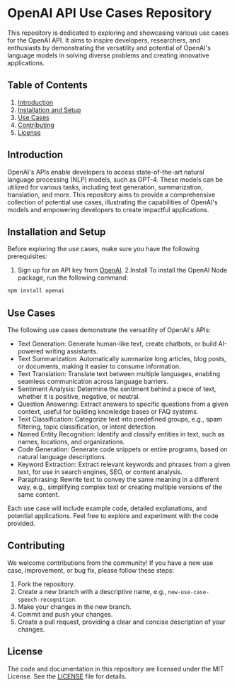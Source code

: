 # OpenAI API Use Cases Repository

This repository is dedicated to exploring and showcasing various use cases for the OpenAI API. It aims to inspire developers, researchers, and enthusiasts by demonstrating the versatility and potential of OpenAI's language models in solving diverse problems and creating innovative applications.

## Table of Contents

1. [Introduction](#introduction)
2. [Installation and Setup](#installation-and-setup)
3. [Use Cases](#use-cases)
4. [Contributing](#contributing)
5. [License](#license)

## Introduction

OpenAI's APIs enable developers to access state-of-the-art natural language processing (NLP) models, such as GPT-4. These models can be utilized for various tasks, including text generation, summarization, translation, and more. This repository aims to provide a comprehensive collection of potential use cases, illustrating the capabilities of OpenAI's models and empowering developers to create impactful applications.

## Installation and Setup

Before exploring the use cases, make sure you have the following prerequisites:

1. Sign up for an API key from [OpenAI](https://beta.openai.com/signup/).
   2.Install
   To install the OpenAI Node package, run the following command:

```bash
npm install openai
```

## Use Cases

The following use cases demonstrate the versatility of OpenAI's APIs:

- Text Generation: Generate human-like text, create chatbots, or build AI-powered writing assistants.
- Text Summarization: Automatically summarize long articles, blog posts, or documents, making it easier to consume information.
- Text Translation: Translate text between multiple languages, enabling seamless communication across language barriers.
- Sentiment Analysis: Determine the sentiment behind a piece of text, whether it is positive, negative, or neutral.
- Question Answering: Extract answers to specific questions from a given context, useful for building knowledge bases or FAQ systems.
- Text Classification: Categorize text into predefined groups, e.g., spam filtering, topic classification, or intent detection.
- Named Entity Recognition: Identify and classify entities in text, such as names, locations, and organizations.
- Code Generation: Generate code snippets or entire programs, based on natural language descriptions.
- Keyword Extraction: Extract relevant keywords and phrases from a given text, for use in search engines, SEO, or content analysis.
- Paraphrasing: Rewrite text to convey the same meaning in a different way, e.g., simplifying complex text or creating multiple versions of the same content.

Each use case will include example code, detailed explanations, and potential applications. Feel free to explore and experiment with the code provided.

## Contributing

We welcome contributions from the community! If you have a new use case, improvement, or bug fix, please follow these steps:

1. Fork the repository.
2. Create a new branch with a descriptive name, e.g., `new-use-case-speech-recognition`.
3. Make your changes in the new branch.
4. Commit and push your changes.
5. Create a pull request, providing a clear and concise description of your changes.

## License

The code and documentation in this repository are licensed under the MIT License. See the [LICENSE](https://github.com/yourusername/openai-api-use-cases/blob/main/LICENSE) file for details.

```

```
